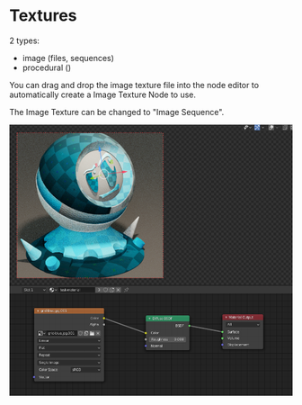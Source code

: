 # Textures

2 types:

* image \(files, sequences\)
* procedural \(\)

You can drag and drop the image texture file into the node editor to automatically create a Image Texture Node to use.

The Image Texture can be changed to "Image Sequence".

![](../.gitbook/assets/image%20%2863%29.png)

